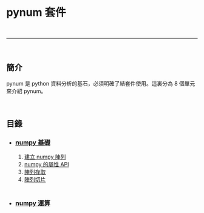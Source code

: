 # pynum 套件

<br>

----------------------------------------------------


<br>

## 簡介

pynum 是 python 資料分析的基石，必須明確了結套件使用。這裏分為 8 個單元來介紹 pynum。

<br>

## 目錄

*   ### [numpy 基礎](./pynum_basic)

    1.  [建立 numpy 陣列](./pynum_basic/_01_build_arr.py)
    2.  [numpy 的屬性 API](./pynum_basic/_02_numpy_attr.py)
    3.  [陣列存取](./pynum_basic/_03_access_arr.py)
    4.  [陣列切片](./pynum_basic/_04_arr_slice.py)
    
    <br>
    
*   ### [numpy 運算](./pynum_ufuncs)